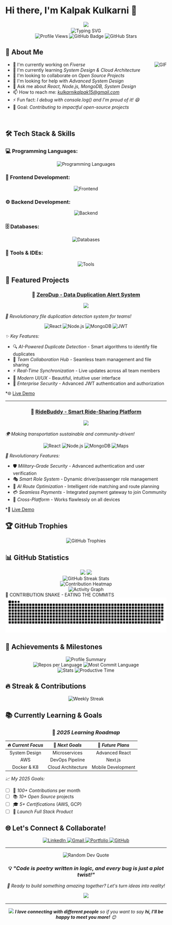 # Hi there, I'm Kalpak Kulkarni 👋

<div align="center">
  <img src="https://capsule-render.vercel.app/api?type=waving&color=gradient&customColorList=6,11,20&height=200&section=header&text=Welcome%20to%20my%20Profile!&fontSize=50&fontAlignY=35&animation=twinkling&fontColor=ffffff" />
</div>

<div align="center">
  <img src="https://readme-typing-svg.herokuapp.com?font=Fira+Code&pause=1000&color=00D9FF&center=true&vCenter=true&multiline=true&width=800&height=100&lines=Full+Stack+Developer+%7C+Problem+Solver+%7C+Tech+Enthusiast;Building+the+future+one+line+of+code+at+a+time+%F0%9F%9A%80;Always+learning%2C+always+growing%2C+always+coding+%F0%9F%92%BB" alt="Typing SVG" />
</div>

<div align="center">
  <img src="https://komarev.com/ghpvc/?username=Kalpak15&label=Profile%20views&color=brightgreen&style=for-the-badge" alt="Profile Views" />
  <img src="https://img.shields.io/github/followers/Kalpak15?label=Followers&style=for-the-badge&color=blue&logo=github" alt="GitHub Badge">
  <img src="https://img.shields.io/github/stars/Kalpak15?label=Stars&style=for-the-badge&color=yellow&logo=github" alt="GitHub Stars">
</div>

## 🚀 About Me

<img align="right" height="270px" alt="GIF" src="https://i.pinimg.com/originals/e4/26/70/e426702edf874b181aced1e2fa5c6cde.gif" />

- 🔭 I'm currently working on *Fiverse*
- 🌱 I'm currently learning *System Design & Cloud Architecture*
- 👯 I'm looking to collaborate on *Open Source Projects*
- 🤔 I'm looking for help with *Advanced System Design*
- 💬 Ask me about *React, Node.js, MongoDB, System Design*
- 📫 How to reach me: *kulkarnikalpak15@gmail.com*
- ⚡ Fun fact: *I debug with console.log() and I'm proud of it! 😄*
- 🎯 Goal: *Contributing to impactful open-source projects*

<br/>

## 🛠 Tech Stack & Skills

### 💻 Programming Languages:
<div align="center">
  <img src="https://skillicons.dev/icons?i=c,cpp,js,python&theme=dark" alt="Programming Languages" />
</div>

### 🎨 Frontend Development:
<div align="center">
  <img src="https://skillicons.dev/icons?i=html,css,react,tailwind,bootstrap&theme=dark" alt="Frontend" />
</div>

### ⚙ Backend Development:
<div align="center">
  <img src="https://skillicons.dev/icons?i=nodejs,express,fastapi,flask&theme=dark" alt="Backend" />
</div>

### 🗄 Databases:
<div align="center">
  <img src="https://skillicons.dev/icons?i=mongodb,mysql,postgresql&theme=dark" alt="Databases" />
</div>

### 🔧 Tools & IDEs:
<div align="center">
  <img src="https://skillicons.dev/icons?i=vscode,postman,git,github,figma,pycharm,eclipse&theme=dark" alt="Tools" />
</div>


## 🌟 Featured Projects

<div align="center">

### 🎯 [ZeroDup - Data Duplication Alert System](https://github.com/Kalpak15/ZeroDup.git)

<img src="https://github-readme-stats.vercel.app/api/pin/?username=Kalpak15&repo=ZeroDup&theme=radical&hide_border=true&bg_color=0d1117" />

</div>

*🚀 Revolutionary file duplication detection system for teams!*

<div align="center">
  <img src="https://img.shields.io/badge/React-20232A?style=for-the-badge&logo=react&logoColor=61DAFB" alt="React"/>
  <img src="https://img.shields.io/badge/Node.js-43853D?style=for-the-badge&logo=node.js&logoColor=white" alt="Node.js"/>
  <img src="https://img.shields.io/badge/MongoDB-4EA94B?style=for-the-badge&logo=mongodb&logoColor=white" alt="MongoDB"/>
  <img src="https://img.shields.io/badge/JWT-black?style=for-the-badge&logo=JSON%20web%20tokens" alt="JWT"/>
</div>

*✨ Key Features:*
- 🔍 *AI-Powered Duplicate Detection* - Smart algorithms to identify file duplicates
- 👥 *Team Collaboration Hub* - Seamless team management and file sharing
- ⚡ *Real-Time Synchronization* - Live updates across all team members
- 🎨 *Modern UI/UX* - Beautiful, intuitive user interface
- 🔐 *Enterprise Security* - Advanced JWT authentication and authorization

*🌐 [Live Demo](https://ddas-frontend.onrender.com) 

---

<div align="center">

### 🚗 [RideBuddy - Smart Ride-Sharing Platform](https://github.com/Kalpak15/Ride-Buddy.git)

<img src="https://github-readme-stats.vercel.app/api/pin/?username=Kalpak15&repo=Ride-Buddy&theme=radical&hide_border=true&bg_color=0d1117" />

</div>

*🌍 Making transportation sustainable and community-driven!*

<div align="center">
  <img src="https://img.shields.io/badge/React-20232A?style=for-the-badge&logo=react&logoColor=61DAFB" alt="React"/>
  <img src="https://img.shields.io/badge/Node.js-43853D?style=for-the-badge&logo=node.js&logoColor=white" alt="Node.js"/>
  <img src="https://img.shields.io/badge/MongoDB-4EA94B?style=for-the-badge&logo=mongodb&logoColor=white" alt="MongoDB"/>
  <img src="https://img.shields.io/badge/Maps_API-4285F4?style=for-the-badge&logo=google-maps&logoColor=white" alt="Maps"/>
</div>

*🎯 Revolutionary Features:*
- 🛡 *Military-Grade Security* - Advanced authentication and user verification
- 🎭 *Smart Role System* - Dynamic driver/passenger role management
- 🧠 *AI Route Optimization* - Intelligent ride matching and route planning
- 💳 *Seamless Payments* - Integrated payment gateway to join Community
- 📱 *Cross-Platform* - Works flawlessly on all devices

*🚀 [Live Demo](https://carpooling-system-frontend.onrender.com) 

## 🏆 GitHub Trophies

<div align="center">
  <img src="https://github-profile-trophy.vercel.app/?username=Kalpak15&theme=radical&no-frame=true&no-bg=false&margin-w=4&row=2&column=4" alt="GitHub Trophies" />
</div>

## 📊 GitHub Statistics

<div align="center">
  <img height="180em" src="https://github-readme-stats.vercel.app/api?username=Kalpak15&show_icons=true&theme=radical&include_all_commits=true&count_private=true&hide_border=true&bg_color=0d1117&title_color=ff6e96&text_color=ffffff&icon_color=79ff97"/>
  <img height="180em" src="https://github-readme-stats.vercel.app/api/top-langs/?username=Kalpak15&layout=compact&langs_count=10&theme=radical&hide_border=true&bg_color=0d1117&title_color=ff6e96&text_color=ffffff"/>
</div>

<div align="center">
  <img src="https://github-readme-streak-stats.herokuapp.com/?user=Kalpak15&theme=radical&hide_border=true&background=0d1117&stroke=ff6e96&ring=79ff97&fire=ff6e96&currStreakNum=ffffff&sideNums=ffffff&currStreakLabel=ff6e96&sideLabels=ffffff&dates=ffffff" alt="GitHub Streak Stats" />
</div>

<div align="center">
  <img src="https://ghchart.rshah.org/00ff41/Kalpak15" alt="Contribution Heatmap" />
</div>
<div align="center">
  <img src="https://github-readme-activity-graph.vercel.app/graph?username=Kalpak15&theme=neon-dark&bg_color=0D1117&color=00ff41&line=ff0080&point=ffd700&area=true&hide_border=true&custom_title=CONTRIBUTION%20ACTIVITY%20GRAPH" alt="Activity Graph" />
</div>
🐍 CONTRIBUTION SNAKE - EATING THE COMMITS
<div align="center">
  <img src="https://raw.githubusercontent.com/platane/snk/output/github-contribution-grid-snake-dark.svg" alt="Snake Animation" />
</div>





## 🏅 Achievements & Milestones

<div align="center">
  <img src="https://github-profile-summary-cards.vercel.app/api/cards/profile-details?username=Kalpak15&theme=radical" alt="Profile Summary"/>
</div>

<div align="center">
  <img src="https://github-profile-summary-cards.vercel.app/api/cards/repos-per-language?username=Kalpak15&theme=radical" alt="Repos per Language"/>
  <img src="https://github-profile-summary-cards.vercel.app/api/cards/most-commit-language?username=Kalpak15&theme=radical" alt="Most Commit Language"/>
</div>

<div align="center">
  <img src="https://github-profile-summary-cards.vercel.app/api/cards/stats?username=Kalpak15&theme=radical" alt="Stats"/>
  <img src="https://github-profile-summary-cards.vercel.app/api/cards/productive-time?username=Kalpak15&theme=radical&utcOffset=5.5" alt="Productive Time"/>
</div>

## 🔥 Streak & Contributions

<div align="center">
  <img src="https://github-readme-streak-stats.herokuapp.com?user=Kalpak15&theme=neon-dark&hide_border=true&date_format=M%20j%5B%2C%20Y%5D&mode=weekly" alt="Weekly Streak"/>
</div>

## 📚 Currently Learning & Goals

<div align="center">

### 🎯 *2025 Learning Roadmap*

| 🔥 *Current Focus* | 🎯 *Next Goals* | 🚀 *Future Plans* |
|:---:|:---:|:---:|
| System Design | Microservices | Advanced React |
|  AWS | DevOps Pipeline | Next.js |
| Docker & K8 | Cloud Architecture | Mobile Development |

</div>

*📈 My 2025 Goals:*
- [ ] 🌟 *100+ Contributions* per month
- [ ] 📚 *10+ Open Source* projects
- [ ] 🎓 *5+ Certifications* (AWS, GCP)
- [ ] 🚀 *Launch Full Stack Product*

## 🌐 Let's Connect & Collaborate!

<div align="center">
  <a href="https://www.linkedin.com/in/kalpakanilkulkarni/" target="_blank">
    <img src="https://img.shields.io/badge/LinkedIn-0077B5?style=for-the-badge&logo=linkedin&logoColor=white&animation=pulse" alt="LinkedIn"/>
  </a>
  <a href="mailto:kulkarnikalpak15@gmail.com" target="_blank">
    <img src="https://img.shields.io/badge/Gmail-D14836?style=for-the-badge&logo=gmail&logoColor=white" alt="Gmail"/>
  </a>
  <a href="https://portfolio-seven-phi-mk9m8gv88l.vercel.app/" target="_blank">
    <img src="https://img.shields.io/badge/Portfolio-FF5722?style=for-the-badge&logo=web&logoColor=white" alt="Portfolio"/>
  </a>
  <a href="https://github.com/Kalpak15" target="_blank">
    <img src="https://img.shields.io/badge/GitHub-100000?style=for-the-badge&logo=github&logoColor=white" alt="GitHub"/>
  </a>
</div>

---

<div align="center">
  <img src="https://quotes-github-readme.vercel.app/api?type=horizontal&theme=radical" alt="Random Dev Quote"/>
</div>

<div align="center">
  
### 💡 *"Code is poetry written in logic, and every bug is just a plot twist!"* 

*🚀 Ready to build something amazing together? Let's turn ideas into reality!*

</div>

<div align="center">
  <img src="https://capsule-render.vercel.app/api?type=waving&color=gradient&customColorList=6,11,20&height=120&section=footer&animation=twinkling"/>
</div>

---

<div align="center">
  <img src="https://media.giphy.com/media/LnQjpWaON8nhr21vNW/giphy.gif" width="60"> <em><b>I love connecting with different people</b> so if you want to say <b>hi, I'll be happy to meet you more!</b> 😊</em>
</div>

